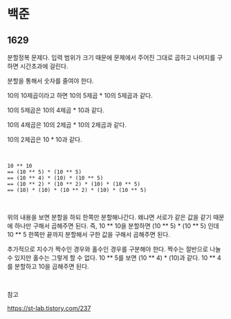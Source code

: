 # 백준

## 1629

분할정복 문제다. 입력 범위가 크기 때문에 문제에서 주어진 그대로 곱하고 나머지를 구하면 시간초과에 걸린다.

분할을 통해서 숫자를 줄여야 한다. 

10의 10제곱이라고 하면 10의 5제곱 * 10의 5제곱과 같다. 

10의 5제곱은 10의 4제곱 * 10과 같다. 

10의 4제곱은 10의 2제곱 * 10의 2제곱과 같다. 

10의 2제곱은 10 * 10과 같다.

<br>

```
10 ** 10
== (10 ** 5) * (10 ** 5)
== (10 ** 4) * (10) * (10 ** 5)
== (10 ** 2) * (10 ** 2) * (10) * (10 ** 5)
== (10) * (10) * (10 ** 2) * (10) * (10 ** 5)
```

<br>

위의 내용을 보면 분할을 하되 한쪽만 분할해나간다. 왜냐면 서로가 같은 값을 같기 때문에 하나만 구해서 곱해주면 된다. 즉, 10 ** 10을 분할하면 (10 ** 5) * (10 ** 5) 인데 10 ** 5 한쪽만 끝까지 분할해서 구한 값을 구해서 곱해주면 된다.

추가적으로 지수가 짝수인 경우와 홀수인 경우를 구분해야 한다. 짝수는 절반으로 나눌 수 있지만 홀수는 그렇게 할 수 없다. 10 ** 5를 보면 (10 ** 4) * (10)과 같다. 10 ** 4를 분할하고 10을 곱해주면 된다.

<br>

참고

https://st-lab.tistory.com/237